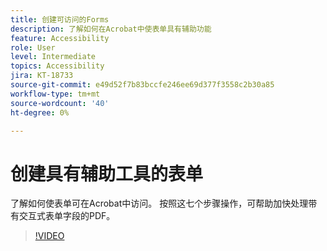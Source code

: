 ```yaml
---
title: 创建可访问的Forms
description: 了解如何在Acrobat中使表单具有辅助功能
feature: Accessibility
role: User
level: Intermediate
topics: Accessibility
jira: KT-18733
source-git-commit: e49d52f7b83bccfe246ee69d377f3558c2b30a85
workflow-type: tm+mt
source-wordcount: '40'
ht-degree: 0%

---
```


# 创建具有辅助工具的表单

了解如何使表单可在Acrobat中访问。 按照这七个步骤操作，可帮助加快处理带有交互式表单字段的PDF。

>[!VIDEO](https://video.tv.adobe.com/v/3471615?quality=12&learn=on&hidetitle=true)